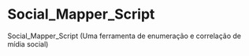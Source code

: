 # Social_Mapper_Script
Social_Mapper_Script (Uma ferramenta de enumeração e correlação de mídia social)
